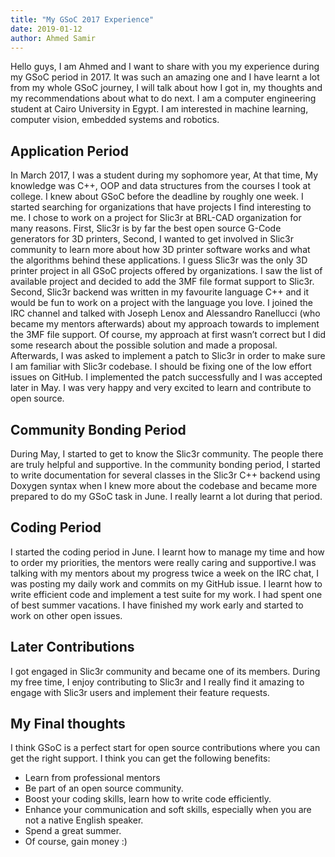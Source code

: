 ```yaml
---
title: "My GSoC 2017 Experience"
date: 2019-01-12
author: Ahmed Samir
---
```


Hello guys, I am Ahmed and I want to share with you my experience during my GSoC period in 2017. It was such an amazing one and I have learnt a lot from my whole GSoC journey, I will talk about how I got in, my thoughts and my recommendations about what to do next. I am a computer engineering student at Cairo University in Egypt. I am interested in machine learning, computer vision, embedded systems and robotics.

## Application Period
In March 2017, I was a student during my sophomore year, At that time, My knowledge was C++, OOP and data structures from the courses I took at college. I knew about GSoC before the deadline by roughly one week. I started searching for organizations that have projects I find interesting to me. I chose to work on a project for Slic3r at BRL-CAD organization for many reasons. First, Slic3r is by far the best open source G-Code generators for 3D printers, Second, I wanted to get involved in Slic3r community to learn more about how 3D printer software works and what the algorithms behind these applications. I guess Slic3r was the only 3D printer project in all GSoC projects offered by organizations. I saw the list of available project and decided to add the 3MF file format support to Slic3r. Second, Slic3r backend was written in my favourite language C++ and it would be fun to work on a project with the language you love. I joined the IRC channel and talked with Joseph Lenox and Alessandro Ranellucci  (who became my mentors afterwards) about my approach towards to implement the 3MF file support. Of course, my approach at first wasn’t correct but I did some research about the possible solution and made a proposal. Afterwards, I was asked to implement a patch to Slic3r in order to make sure I am familiar with Slic3r codebase. I should be fixing one of the low effort issues on GitHub. I implemented the patch successfully and I was accepted later in May. I was very happy and very excited to learn and contribute to open source.

## Community Bonding Period
During May, I started to get to know the Slic3r community. The people there are truly helpful and supportive. In the community bonding period, I started to write documentation for several classes in the Slic3r C++ backend using Doxygen syntax when I knew more about the codebase and became more prepared to do my GSoC task in June. I really learnt a lot during that period.

## Coding Period
I started the coding period in June. I learnt how to manage my time and how to order my priorities, the mentors were really caring and supportive.I was talking with my mentors about my progress twice a week on the IRC chat, I was posting my daily work and commits on my GitHub issue. I learnt how to write efficient code and implement a test suite for my work. I had spent one of best summer vacations. I have finished my work early and started to work on other open issues.

## Later Contributions
I got engaged in Slic3r community and became one of its members. During my free time, I enjoy contributing to Slic3r and I really find it amazing to engage with Slic3r users and implement their feature requests.

## My Final thoughts

I think GSoC is a perfect start for open source contributions where you can get the right support. I think you can get the following benefits:
* Learn from professional mentors
* Be part of an open source community.
* Boost your coding skills, learn how to write code efficiently.
* Enhance your communication and soft skills, especially when you are not a native English speaker.
* Spend a great summer.
* Of course, gain money :)


